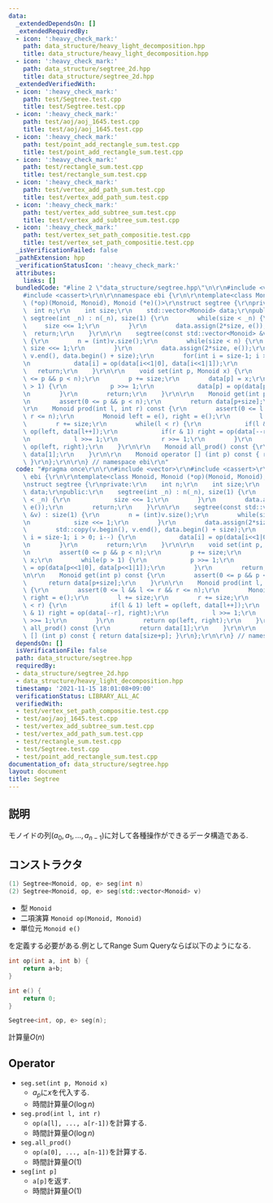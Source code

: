```yaml
---
data:
  _extendedDependsOn: []
  _extendedRequiredBy:
  - icon: ':heavy_check_mark:'
    path: data_structure/heavy_light_decomposition.hpp
    title: data_structure/heavy_light_decomposition.hpp
  - icon: ':heavy_check_mark:'
    path: data_structure/segtree_2d.hpp
    title: data_structure/segtree_2d.hpp
  _extendedVerifiedWith:
  - icon: ':heavy_check_mark:'
    path: test/Segtree.test.cpp
    title: test/Segtree.test.cpp
  - icon: ':heavy_check_mark:'
    path: test/aoj/aoj_1645.test.cpp
    title: test/aoj/aoj_1645.test.cpp
  - icon: ':heavy_check_mark:'
    path: test/point_add_rectangle_sum.test.cpp
    title: test/point_add_rectangle_sum.test.cpp
  - icon: ':heavy_check_mark:'
    path: test/rectangle_sum.test.cpp
    title: test/rectangle_sum.test.cpp
  - icon: ':heavy_check_mark:'
    path: test/vertex_add_path_sum.test.cpp
    title: test/vertex_add_path_sum.test.cpp
  - icon: ':heavy_check_mark:'
    path: test/vertex_add_subtree_sum.test.cpp
    title: test/vertex_add_subtree_sum.test.cpp
  - icon: ':heavy_check_mark:'
    path: test/vertex_set_path_compositie.test.cpp
    title: test/vertex_set_path_compositie.test.cpp
  _isVerificationFailed: false
  _pathExtension: hpp
  _verificationStatusIcon: ':heavy_check_mark:'
  attributes:
    links: []
  bundledCode: "#line 2 \"data_structure/segtree.hpp\"\n\r\n#include <vector>\r\n\
    #include <cassert>\r\n\r\nnamespace ebi {\r\n\r\ntemplate<class Monoid, Monoid\
    \ (*op)(Monoid, Monoid), Monoid (*e)()>\r\nstruct segtree {\r\nprivate:\r\n  \
    \  int n;\r\n    int size;\r\n    std::vector<Monoid> data;\r\npublic:\r\n   \
    \ segtree(int _n) : n(_n), size(1) {\r\n        while(size < _n) {\r\n       \
    \     size <<= 1;\r\n        }\r\n        data.assign(2*size, e());\r\n      \
    \  return;\r\n    }\r\n\r\n    segtree(const std::vector<Monoid> &v) : size(1)\
    \ {\r\n        n = (int)v.size();\r\n        while(size < n) {\r\n           \
    \ size <<= 1;\r\n        }\r\n        data.assign(2*size, e());\r\n        std::copy(v.begin(),\
    \ v.end(), data.begin() + size);\r\n        for(int i = size-1; i > 0; i--) {\r\
    \n            data[i] = op(data[i<<1|0], data[i<<1|1]);\r\n        }\r\n     \
    \   return;\r\n    }\r\n\r\n    void set(int p, Monoid x) {\r\n        assert(0\
    \ <= p && p < n);\r\n        p += size;\r\n        data[p] = x;\r\n        while(p\
    \ > 1) {\r\n            p >>= 1;\r\n            data[p] = op(data[p<<1|0], data[p<<1|1]);\r\
    \n        }\r\n        return;\r\n    }\r\n\r\n    Monoid get(int p) const {\r\
    \n        assert(0 <= p && p < n);\r\n        return data[p+size];\r\n    }\r\n\
    \r\n    Monoid prod(int l, int r) const {\r\n        assert(0 <= l && l <= r &&\
    \ r <= n);\r\n        Monoid left = e(), right = e();\r\n        l += size;\r\n\
    \        r += size;\r\n        while(l < r) {\r\n            if(l & 1) left =\
    \ op(left, data[l++]);\r\n            if(r & 1) right = op(data[--r], right);\r\
    \n            l >>= 1;\r\n            r >>= 1;\r\n        }\r\n        return\
    \ op(left, right);\r\n    }\r\n\r\n    Monoid all_prod() const {\r\n        return\
    \ data[1];\r\n    }\r\n\r\n    Monoid operator [] (int p) const { return data[size+p];\
    \ }\r\n};\r\n\r\n} // namespace ebi\r\n"
  code: "#pragma once\r\n\r\n#include <vector>\r\n#include <cassert>\r\n\r\nnamespace\
    \ ebi {\r\n\r\ntemplate<class Monoid, Monoid (*op)(Monoid, Monoid), Monoid (*e)()>\r\
    \nstruct segtree {\r\nprivate:\r\n    int n;\r\n    int size;\r\n    std::vector<Monoid>\
    \ data;\r\npublic:\r\n    segtree(int _n) : n(_n), size(1) {\r\n        while(size\
    \ < _n) {\r\n            size <<= 1;\r\n        }\r\n        data.assign(2*size,\
    \ e());\r\n        return;\r\n    }\r\n\r\n    segtree(const std::vector<Monoid>\
    \ &v) : size(1) {\r\n        n = (int)v.size();\r\n        while(size < n) {\r\
    \n            size <<= 1;\r\n        }\r\n        data.assign(2*size, e());\r\n\
    \        std::copy(v.begin(), v.end(), data.begin() + size);\r\n        for(int\
    \ i = size-1; i > 0; i--) {\r\n            data[i] = op(data[i<<1|0], data[i<<1|1]);\r\
    \n        }\r\n        return;\r\n    }\r\n\r\n    void set(int p, Monoid x) {\r\
    \n        assert(0 <= p && p < n);\r\n        p += size;\r\n        data[p] =\
    \ x;\r\n        while(p > 1) {\r\n            p >>= 1;\r\n            data[p]\
    \ = op(data[p<<1|0], data[p<<1|1]);\r\n        }\r\n        return;\r\n    }\r\
    \n\r\n    Monoid get(int p) const {\r\n        assert(0 <= p && p < n);\r\n  \
    \      return data[p+size];\r\n    }\r\n\r\n    Monoid prod(int l, int r) const\
    \ {\r\n        assert(0 <= l && l <= r && r <= n);\r\n        Monoid left = e(),\
    \ right = e();\r\n        l += size;\r\n        r += size;\r\n        while(l\
    \ < r) {\r\n            if(l & 1) left = op(left, data[l++]);\r\n            if(r\
    \ & 1) right = op(data[--r], right);\r\n            l >>= 1;\r\n            r\
    \ >>= 1;\r\n        }\r\n        return op(left, right);\r\n    }\r\n\r\n    Monoid\
    \ all_prod() const {\r\n        return data[1];\r\n    }\r\n\r\n    Monoid operator\
    \ [] (int p) const { return data[size+p]; }\r\n};\r\n\r\n} // namespace ebi\r\n"
  dependsOn: []
  isVerificationFile: false
  path: data_structure/segtree.hpp
  requiredBy:
  - data_structure/segtree_2d.hpp
  - data_structure/heavy_light_decomposition.hpp
  timestamp: '2021-11-15 18:01:08+09:00'
  verificationStatus: LIBRARY_ALL_AC
  verifiedWith:
  - test/vertex_set_path_compositie.test.cpp
  - test/aoj/aoj_1645.test.cpp
  - test/vertex_add_subtree_sum.test.cpp
  - test/vertex_add_path_sum.test.cpp
  - test/rectangle_sum.test.cpp
  - test/Segtree.test.cpp
  - test/point_add_rectangle_sum.test.cpp
documentation_of: data_structure/segtree.hpp
layout: document
title: Segtree
---
```


## 説明

モノイドの列$(a_0,a_1,\dots,a_{n-1})$に対して各種操作ができるデータ構造である.

## コンストラクタ

```cpp
(1) Segtree<Monoid, op, e> seg(int n)
(2) Segtree<Monoid, op, e> seg(std::vector<Monoid> v)
```
-   型 ```Monoid```
-   二項演算 ```Monoid op(Monoid, Monoid)```
-   単位元 ```Monoid e()```

を定義する必要がある.例としてRange Sum Queryならば以下のようになる.

```cpp
int op(int a, int b) { 
    return a+b; 
}

int e() { 
    return 0; 
}

Segtree<int, op, e> seg(n);
```

計算量$O(n)$

## Operator
-   ```seg.set(int p, Monoid x)```
    -   $a_p$に$x$を代入する.
    -   時間計算量$O(\log n)$
-   ```seg.prod(int l, int r)```
    -   ```op(a[l], ..., a[r-1])```を計算する.
    -   時間計算量$O(\log n)$
-   ```seg.all_prod()```
    -   ```op(a[0], ..., a[n-1])```を計算する.
    -   時間計算量$O(1)$
-   ```seg[int p]```
    -   ```a[p]```を返す.
    -   時間計算量$O(1)$
